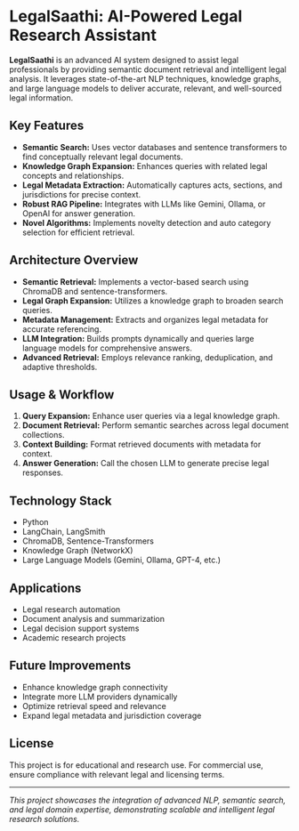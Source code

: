 # LegalSaathi: AI-Powered Legal Research Assistant

**LegalSaathi** is an advanced AI system designed to assist legal professionals by providing semantic document retrieval and intelligent legal analysis. It leverages state-of-the-art NLP techniques, knowledge graphs, and large language models to deliver accurate, relevant, and well-sourced legal information.

## Key Features
- **Semantic Search:** Uses vector databases and sentence transformers to find conceptually relevant legal documents.
- **Knowledge Graph Expansion:** Enhances queries with related legal concepts and relationships.
- **Legal Metadata Extraction:** Automatically captures acts, sections, and jurisdictions for precise context.
- **Robust RAG Pipeline:** Integrates with LLMs like Gemini, Ollama, or OpenAI for answer generation.
- **Novel Algorithms:** Implements novelty detection and auto category selection for efficient retrieval.

## Architecture Overview
- **Semantic Retrieval:** Implements a vector-based search using ChromaDB and sentence-transformers.
- **Legal Graph Expansion:** Utilizes a knowledge graph to broaden search queries.
- **Metadata Management:** Extracts and organizes legal metadata for accurate referencing.
- **LLM Integration:** Builds prompts dynamically and queries large language models for comprehensive answers.
- **Advanced Retrieval:** Employs relevance ranking, deduplication, and adaptive thresholds.

## Usage & Workflow
1. **Query Expansion:** Enhance user queries via a legal knowledge graph.
2. **Document Retrieval:** Perform semantic searches across legal document collections.
3. **Context Building:** Format retrieved documents with metadata for context.
4. **Answer Generation:** Call the chosen LLM to generate precise legal responses.

## Technology Stack
- Python
- LangChain, LangSmith
- ChromaDB, Sentence-Transformers
- Knowledge Graph (NetworkX)
- Large Language Models (Gemini, Ollama, GPT-4, etc.)

## Applications
- Legal research automation
- Document analysis and summarization
- Legal decision support systems
- Academic research projects

## Future Improvements
- Enhance knowledge graph connectivity
- Integrate more LLM providers dynamically
- Optimize retrieval speed and relevance
- Expand legal metadata and jurisdiction coverage

## License
This project is for educational and research use. For commercial use, ensure compliance with relevant legal and licensing terms.

---

*This project showcases the integration of advanced NLP, semantic search, and legal domain expertise, demonstrating scalable and intelligent legal research solutions.* 
